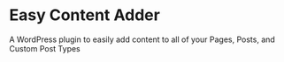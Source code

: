 # Easy Content Adder
A WordPress plugin to easily add content to all of your Pages, Posts, and Custom Post Types
